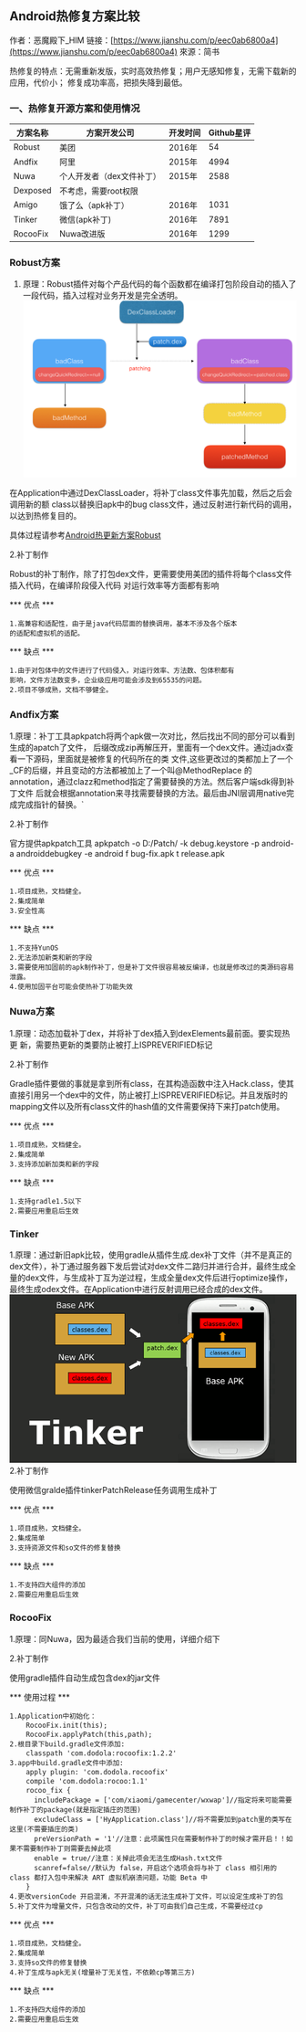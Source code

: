 ## Android热修复方案比较

作者：恶魔殿下_HIM
链接：[https://www.jianshu.com/p/eec0ab6800a4](https://www.jianshu.com/p/eec0ab6800a4)
來源：简书

热修复的特点：无需重新发版，实时高效热修复；用户无感知修复，无需下载新的应用，代价小；
修复成功率高，把损失降到最低。

### 一、热修复开源方案和使用情况

|方案名称|方案开发公司	|开发时间	|Github星评|
|----|----|----|----|
|Robust|美团|2016年|54|
|Andfix|阿里|2015年|	4994|
|Nuwa|个人开发者（dex文件补丁）|2015年|2588|
|Dexposed|不考虑，需要root权限|		
|Amigo|饿了么（apk补丁）|2016年|1031|
|Tinker	|微信(apk补丁)|2016年|7891|
|RocooFix|Nuwa改进版|	2016年|1299|


### Robust方案

1. 原理：Robust插件对每个产品代码的每个函数都在编译打包阶段自动的插入了一段代码，插入过程对业务开发是完全透明。
![](drawable/robust.png)

在Application中通过DexClassLoader，将补丁class文件事先加载，然后之后会调用新的额
class以替换旧apk中的bug class文件，通过反射进行新代码的调用，以达到热修复目的。

具体过程请参考[Android热更新方案Robust](https://tech.meituan.com/android_robust.html)

2.补丁制作

Robust的补丁制作，除了打包dex文件，更需要使用美团的插件将每个class文件插入代码，在编译阶段侵入代码
对运行效率等方面都有影响

*** 优点 ***
```
1.高兼容和适配性，由于是java代码层面的替换调用，基本不涉及各个版本
的适配和虚拟机的适配。
```

*** 缺点 ***
```
1.由于对包体中的文件进行了代码侵入，对运行效率、方法数、包体积都有
影响，文件方法数变多，企业级应用可能会涉及到65535的问题。
2.项目不够成熟，文档不够健全。
```

### Andfix方案
1.原理：补丁工具apkpatch将两个apk做一次对比，然后找出不同的部分可以看到生成的apatch了文件，
后缀改成zip再解压开，里面有一个dex文件。通过jadx查看一下源码，里面就是被修复的代码所在的类
文件,这些更改过的类都加上了一个_CF的后缀，并且变动的方法都被加上了一个叫@MethodReplace
的annotation，通过clazz和method指定了需要替换的方法。然后客户端sdk得到补丁文件
后就会根据annotation来寻找需要替换的方法。最后由JNI层调用native完成完成指针的替换。`

2.补丁制作

官方提供apkpatch工具
apkpatch -o D:/Patch/ -k debug.keystore -p android-a androiddebugkey -e android f bug-fix.apk t release.apk

*** 优点 ***
```
1.项目成熟，文档健全。
2.集成简单
3.安全性高
```

*** 缺点 ***
```
1.不支持YunOS
2.无法添加新类和新的字段
3.需要使用加固前的apk制作补丁，但是补丁文件很容易被反编译，也就是修改过的类源码容易泄露。
4.使用加固平台可能会使热补丁功能失效
```

### Nuwa方案
1.原理：动态加载补丁dex，并将补丁dex插入到dexElements最前面。要实现热更
新，需要热更新的类要防止被打上ISPREVERIFIED标记

2.补丁制作

Gradle插件要做的事就是拿到所有class，在其构造函数中注入Hack.class，使其直接引用另一个dex中的文件，防止被打上ISPREVERIFIED标记。并且发版时的mapping文件以及所有class文件的hash值的文件需要保持下来打patch使用。

*** 优点 ***
```
1.项目成熟，文档健全。
2.集成简单
3.支持添加新加类和新的字段
```
*** 缺点 ***
```
1.支持gradle1.5以下
2.需要应用重启后生效
```

### Tinker

1.原理：通过新旧apk比较，使用gradle从插件生成.dex补丁文件（并不是真正的dex文件），补丁通过服务器下发后尝试对dex文件二路归并进行合并，最终生成全量的dex文件，与生成补丁互为逆过程，生成全量dex文件后进行optimize操作，最终生成odex文件。在Application中进行反射调用已经合成的dex文件。
![](drawable/tinker.png)
2.补丁制作

使用微信gralde插件tinkerPatchRelease任务调用生成补丁

*** 优点 ***
```
1.项目成熟，文档健全。
2.集成简单
3.支持资源文件和so文件的修复替换
```
*** 缺点 ***
```
1.不支持四大组件的添加
2.需要应用重启后生效
```

### RocooFix
1.原理：同Nuwa，因为最适合我们当前的使用，详细介绍下

2.补丁制作

使用gradle插件自动生成包含dex的jar文件

*** 使用过程 ***
```
1.Application中初始化：
    RocooFix.init(this);
    RocooFix.applyPatch(this,path);
2.根目录下build.gradle文件添加:
    classpath 'com.dodola:rocoofix:1.2.2'
3.app中build.gradle文件中添加:
    apply plugin: 'com.dodola.rocoofix'  
    compile 'com.dodola:rocoo:1.1'
    rocoo_fix {
      includePackage = ['com/xiaomi/gamecenter/wxwap']//指定将来可能需要制作补丁的package(就是指定插庄的范围)
      excludeClass = ['HyApplication.class']//将不需要加到patch里的类写在这里(不需要插庄的类)
      preVersionPath = '1'//注意：此项属性只在需要制作补丁的时候才需开启！！如果不需要制作补丁则需要去掉此项
      enable = true//注意：关掉此项会无法生成Hash.txt文件
      scanref=false//默认为 false，开启这个选项会将与补丁 class 相引用的 class 都打入包中来解决 ART 虚拟机崩溃问题，功能 Beta 中
    }
4.更改versionCode 开启混淆，不开混淆的话无法生成补丁文件，可以设定生成补丁的包
5.补丁文件为增量文件，只包含改动的文件，补丁可由我们自己生成，不需要经过cp
```

*** 优点 ***
```
1.项目成熟，文档健全。
2.集成简单
3.支持so文件的修复替换
4.补丁生成与apk无关(增量补丁无关性，不依赖cp等第三方)
```


*** 缺点 ***
```
1.不支持四大组件的添加
2.需要应用重启后生效
```


